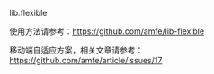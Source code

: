 lib.flexible

使用方法请参考：https://github.com/amfe/lib-flexible

移动端自适应方案，相关文章请参考：https://github.com/amfe/article/issues/17